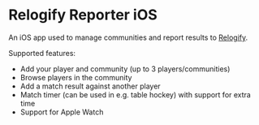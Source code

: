 # Relogify Reporter iOS

An iOS app used to manage communities and report results to [Relogify](https://relogify.com).

Supported features:
- Add your player and community (up to 3 players/communities)
- Browse players in the community
- Add a match result against another player
- Match timer (can be used in e.g. table hockey) with support for extra time
- Support for Apple Watch


